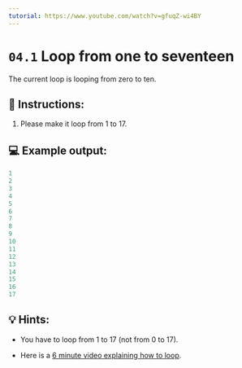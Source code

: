 ```yaml
---
tutorial: https://www.youtube.com/watch?v=gfuqZ-wi4BY
---
```


# `04.1` Loop from one to seventeen

The current loop is looping from zero to ten.

## 📝 Instructions:

1. Please make it loop from 1 to 17.

## 💻 Example output:

```js
1
2
3
4
5
6
7
8
9
10
11
12
13
14
15
16
17
```

## 💡 Hints:

+ You have to loop from 1 to 17 (not from 0 to 17).

+ Here is a [6 minute video explaining how to loop](https://www.youtube.com/watch?v=s9wW2PpJsmQ).
